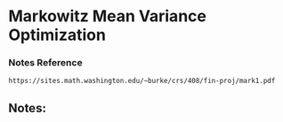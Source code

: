 # Markowitz Mean Variance Optimization

### Notes Reference

```
https://sites.math.washington.edu/~burke/crs/408/fin-proj/mark1.pdf 
```

## Notes:


